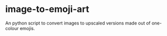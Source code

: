 # image-to-emoji-art
An python script to convert images to upscaled versions made out of one-colour emojis. 
